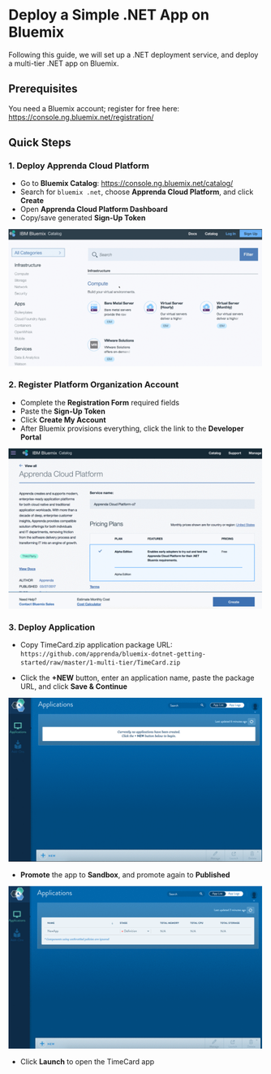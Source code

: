 # Deploy a Simple .NET App on Bluemix
Following this guide, we will set up a .NET deployment service, and deploy a multi-tier .NET app on Bluemix. 

## Prerequisites
You need a Bluemix account; register for free here: https://console.ng.bluemix.net/registration/ 

## Quick Steps
### 1. Deploy Apprenda Cloud Platform

* Go to **Bluemix Catalog**: https://console.ng.bluemix.net/catalog/
* Search for  `bluemix .net`, choose **Apprenda Cloud Platform**, and click **Create**
* Open **Apprenda Cloud Platform Dashboard**
* Copy/save generated **Sign-Up Token**

<img src="https://github.com/apprenda/bluemix-dotnet-getting-started/raw/master/1-multi-tier/images/1-BluemixCatalog.gif" width="500">

### 2. Register Platform Organization Account
* Complete the **Registration Form** required fields
* Paste the **Sign-Up Token**
* Click **Create My Account**
* After Bluemix provisions everything, click the link to the **Developer Portal**

<img src="https://github.com/apprenda/bluemix-dotnet-getting-started/raw/master/1-multi-tier/images/2-LaunchACP.gif" width="500">

### 3. Deploy Application
* Copy TimeCard.zip application package URL:  
`https://github.com/apprenda/bluemix-dotnet-getting-started/raw/master/1-multi-tier/TimeCard.zip`

* Click the **+NEW** button, enter an application name, paste the package URL, and click **Save & Continue**

<img src="https://github.com/apprenda/bluemix-dotnet-getting-started/raw/master/1-multi-tier/images/3-DeployApp.gif" width="500">

* **Promote** the app to **Sandbox**, and promote again to **Published**

<img src="https://github.com/apprenda/bluemix-dotnet-getting-started/raw/master/1-multi-tier/images/4-PromoteApp.gif" width="500">

* Click **Launch** to open the TimeCard app


